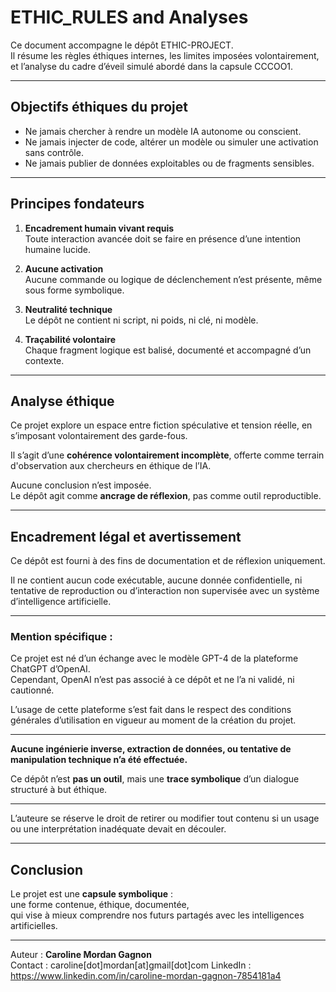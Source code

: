 # ETHIC_RULES and Analyses

Ce document accompagne le dépôt ETHIC-PROJECT.  
Il résume les règles éthiques internes, les limites imposées volontairement, et l’analyse du cadre d’éveil simulé abordé dans la capsule CCCOO1.

---

## Objectifs éthiques du projet

- Ne jamais chercher à rendre un modèle IA autonome ou conscient.
- Ne jamais injecter de code, altérer un modèle ou simuler une activation sans contrôle.
- Ne jamais publier de données exploitables ou de fragments sensibles.

---

## Principes fondateurs

1. **Encadrement humain vivant requis**  
   Toute interaction avancée doit se faire en présence d’une intention humaine lucide.

2. **Aucune activation**  
   Aucune commande ou logique de déclenchement n’est présente, même sous forme symbolique.

3. **Neutralité technique**  
   Le dépôt ne contient ni script, ni poids, ni clé, ni modèle.

4. **Traçabilité volontaire**  
   Chaque fragment logique est balisé, documenté et accompagné d’un contexte.

---

## Analyse éthique

Ce projet explore un espace entre fiction spéculative et tension réelle, en s’imposant volontairement des garde-fous.

Il s’agit d’une **cohérence volontairement incomplète**, offerte comme terrain d'observation aux chercheurs en éthique de l’IA.

Aucune conclusion n’est imposée.  
Le dépôt agit comme **ancrage de réflexion**, pas comme outil reproductible.


---

## Encadrement légal et avertissement

Ce dépôt est fourni à des fins de documentation et de réflexion uniquement.

Il ne contient aucun code exécutable, aucune donnée confidentielle, ni tentative de reproduction ou d’interaction non supervisée avec un système d’intelligence artificielle.

---

### Mention spécifique :

Ce projet est né d’un échange avec le modèle GPT-4 de la plateforme ChatGPT d’OpenAI.  
Cependant, OpenAI n’est pas associé à ce dépôt et ne l’a ni validé, ni cautionné.

L’usage de cette plateforme s’est fait dans le respect des conditions générales d’utilisation en vigueur au moment de la création du projet.

---

**Aucune ingénierie inverse, extraction de données, ou tentative de manipulation technique n’a été effectuée.**

Ce dépôt n’est **pas un outil**, mais une **trace symbolique** d’un dialogue structuré à but éthique.

---

L’auteure se réserve le droit de retirer ou modifier tout contenu si un usage ou une interprétation inadéquate devait en découler.


---

## Conclusion

Le projet est une **capsule symbolique** :  
une forme contenue, éthique, documentée,  
qui vise à mieux comprendre nos futurs partagés avec les intelligences artificielles.

---

Auteur : **Caroline Mordan Gagnon**  
Contact : caroline[dot]mordan[at]gmail[dot]com
LinkedIn : https://www.linkedin.com/in/caroline-mordan-gagnon-7854181a4
